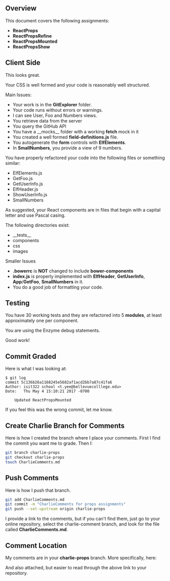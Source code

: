 ## Overview

This document covers the following assignments:

- **ReactProps**
- **ReactPropsRefine**
- **ReactPropsMounted**
- **ReactPropsShow**

## Client Side

This looks great.

Your CSS is well formed and your code is reasonably well structured.

Main Issues:

- Your work is in the **GitExplorer** folder.
- Your code runs without errors or warnings.
- I can see User, Foo and Numbers views.
- You retrieve data from the server
- You query the GitHub API
- You have a \_\_mocks\_\_ folder with a working **fetch** mock in it
- You created a well formed **field-definitions.js** file.
- You autogenerate the **form** controls with **ElfElements**.
- In **SmallNumbers**, you provide a view of 9 numbers.

You have properly refactored your code into the following files or something similar:

- ElfElements.js
- GetFoo.js
- GetUserInfo.js
- ElfHeader.js
- ShowUserInfo.js
- SmallNumbers

As suggested, your React components are in files that begin with a capital letter and use Pascal casing.

The following directories exist:

- \_\_tests\_\_
- components
- css
- images

Smaller Issues

- **.bowerrc** is **NOT** changed to include **bower-components**
- **index.js** is properly implemented  with **ElfHeader**, **GetUserInfo**, **App**/**GetFoo**, **SmallNumbers** in it.
- You do a good job of formatting your code.

## Testing

You have 30 working tests and they are refactored into 5 **modules**, at least approximately one per component.

You are using the Enzyme debug statements.

Good work!

## Commit Graded

Here is what I was looking at:

```
$ git log
commit 5c136b26a1168245e5682af1acd2bb7a87c41fa6
Author: isit322 school <t.yee@bellevuecolllege.edu>
Date:   Thu May 4 15:10:21 2017 -0700

    Updated ReactPropsMounted
```

If you feel this was the wrong commit, let me know.

## Create Charlie Branch for Comments

Here is how I created the branch where I place your comments. First I find the commit you want me to grade. Then I:


```bash
git branch charlie-props
git checkout charlie-props
touch CharlieComments.md
```

## Push Comments

Here is how I push that branch.


```bash
git add CharlieComments.md
git commit -m "CharlieComments for props assignments"
git push --set-upstream origin charlie-props
```

I provide a link to the comments, but if you can't find them, just go to your online repository, select the charlie-comment branch, and look for the file called **CharlieComments.md**.

## Comment Location

My comments are in your **charlie-props** branch. More specifically, here:



And also attached, but easier to read through the above link to your repository.
